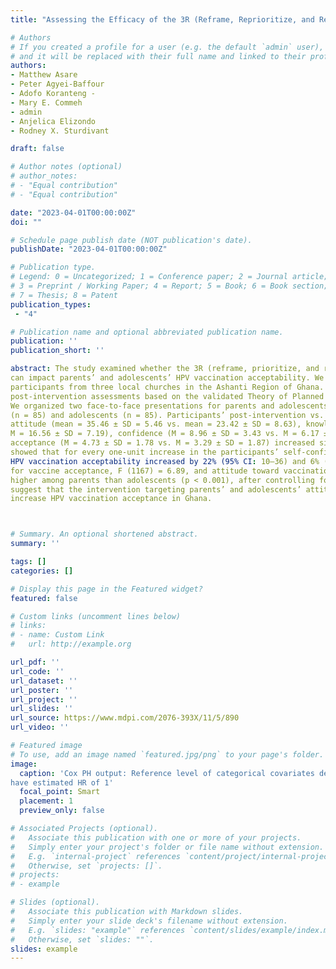 ```yaml
---
title: "Assessing the Efficacy of the 3R (Reframe, Reprioritize, and Reform) Communication Model to Increase HPV Vaccinations Acceptance in Ghana: Community-Based Intervention."

# Authors
# If you created a profile for a user (e.g. the default `admin` user), write the username (folder name) here 
# and it will be replaced with their full name and linked to their profile.
authors:
- Matthew Asare
- Peter Agyei-Baffour
- Adofo Koranteng -
- Mary E. Commeh 
- admin
- Anjelica Elizondo 
- Rodney X. Sturdivant

draft: false

# Author notes (optional)
# author_notes:
# - "Equal contribution"
# - "Equal contribution"

date: "2023-04-01T00:00:00Z"
doi: ""

# Schedule page publish date (NOT publication's date).
publishDate: "2023-04-01T00:00:00Z"

# Publication type.
# Legend: 0 = Uncategorized; 1 = Conference paper; 2 = Journal article;
# 3 = Preprint / Working Paper; 4 = Report; 5 = Book; 6 = Book section;
# 7 = Thesis; 8 = Patent
publication_types: 
 - "4"

# Publication name and optional abbreviated publication name.
publication: ''
publication_short: ''

abstract: The study examined whether the 3R (reframe, prioritize, and reform) communication model intervention
can impact parents’ and adolescents’ HPV vaccination acceptability. We used face-to-face methods to recruit 
participants from three local churches in the Ashanti Region of Ghana. Participants completed pre- and 
post-intervention assessments based on the validated Theory of Planned Behavior survey. 
We organized two face-to-face presentations for parents and adolescents separately for parents 
(n = 85) and adolescents (n = 85). Participants’ post-intervention vs. pre-intervention scores for 
attitude (mean = 35.46 ± SD = 5.46 vs. mean = 23.42 ± SD = 8.63), knowledge (M = 28.48 ± SD = 5.14 vs. 
M = 16.56 ± SD = 7.19), confidence (M = 8.96 ± SD = 3.43 vs. M = 6.17 ± SD = 2.84), and intention for vaccine 
acceptance (M = 4.73 ± SD = 1.78 vs. M = 3.29 ± SD = 1.87) increased significantly (p < 0.001). The intervention
showed that for every one-unit increase in the participants’ self-confidence and attitude scores, the odds of the
HPV vaccination acceptability increased by 22% (95% CI: 10–36) and 6% (95% CI: 0.1–12), respectively. Intention 
for vaccine acceptance, F (1167) = 6.89, and attitude toward vaccination, F (1167) = 19.87, were significantly 
higher among parents than adolescents (p < 0.001), after controlling for the baseline scores. These findings 
suggest that the intervention targeting parents’ and adolescents’ attitudes and knowledge has the potential to
increase HPV vaccination acceptance in Ghana.



# Summary. An optional shortened abstract.
summary: ''

tags: []
categories: []

# Display this page in the Featured widget?
featured: false

# Custom links (uncomment lines below)
# links:
# - name: Custom Link
#   url: http://example.org

url_pdf: ''
url_code: ''
url_dataset: ''
url_poster: ''
url_project: ''
url_slides: ''
url_source: https://www.mdpi.com/2076-393X/11/5/890
url_video: ''

# Featured image
# To use, add an image named `featured.jpg/png` to your page's folder. 
image:
  caption: 'Cox PH output: Reference level of categorical covariates denoted reference and
have estimated HR of 1'
  focal_point: Smart
  placement: 1
  preview_only: false

# Associated Projects (optional).
#   Associate this publication with one or more of your projects.
#   Simply enter your project's folder or file name without extension.
#   E.g. `internal-project` references `content/project/internal-project/index.md`.
#   Otherwise, set `projects: []`.
# projects:
# - example

# Slides (optional).
#   Associate this publication with Markdown slides.
#   Simply enter your slide deck's filename without extension.
#   E.g. `slides: "example"` references `content/slides/example/index.md`.
#   Otherwise, set `slides: ""`.
slides: example
---
```


